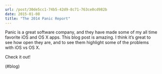 ```yaml
---
url: /post/30de5cc1-74b5-42d9-8c71-763ce0cd982b
date: 2015-01-08
title: "The 2014 Panic Report"
---
```


Panic is a great software company, and they have made some of my all time favorite iOS and OS X apps. This blog post is amazing. I think it&#8217;s great to see how open they are, and to see them highlight some of the problems with iOS vs OS X.



Check it out!



(#blog)